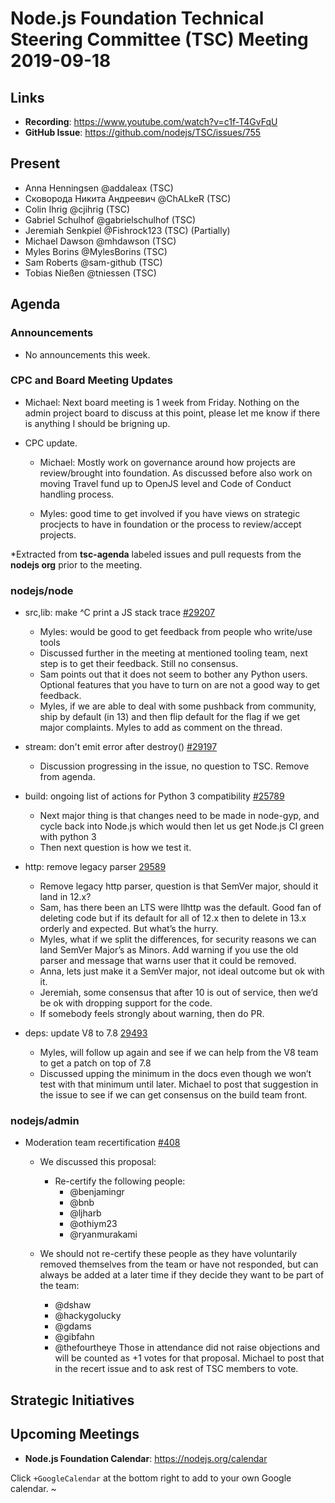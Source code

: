 # Node.js Foundation Technical Steering Committee (TSC) Meeting 2019-09-18

## Links

* **Recording**:  https://www.youtube.com/watch?v=c1f-T4GvFqU
* **GitHub Issue**: https://github.com/nodejs/TSC/issues/755

## Present

* Anna Henningsen @addaleax (TSC)
* Сковорода Никита Андреевич @ChALkeR (TSC)
* Colin Ihrig @cjihrig (TSC)
* Gabriel Schulhof @gabrielschulhof (TSC)
* Jeremiah Senkpiel @Fishrock123 (TSC) (Partially)
* Michael Dawson @mhdawson (TSC)
* Myles Borins @MylesBorins (TSC)
* Sam Roberts @sam-github (TSC)
* Tobias Nießen @tniessen (TSC)

## Agenda

### Announcements

* No announcements this week.

### CPC and Board Meeting Updates

  * Michael: Next board meeting is 1 week from Friday. Nothing on the admin project board to discuss
    at this point, please let me know if there is anything I should be brigning up.

  * CPC update.
    * Michael: Mostly work on governance around how projects are review/brought into foundation. As
      discussed before also work on moving Travel fund up to OpenJS level and Code of Conduct handling
      process.

    * Myles: good time to get involved if you have views on strategic procjects to have in foundation
      or the process to review/accept projects.

*Extracted from **tsc-agenda** labeled issues and pull requests from the **nodejs org** prior to the meeting.

### nodejs/node

* src,lib: make ^C print a JS stack trace [#29207](https://github.com/nodejs/node/pull/29207)
  * Myles: would be good to get feedback from people who write/use tools
  * Discussed further in the meeting at mentioned tooling team, next step is to get their
    feedback. Still no consensus.
  * Sam points out that it does not seem to bother any Python users. Optional features that
    you have to turn on are not a good way to get feedback.
  * Myles, if we are able to deal with some pushback from community, ship by default (in 13) and
    then flip default for the flag if we get major complaints.  Myles to add as comment on the
    thread.

* stream: don't emit error after destroy() [#29197](https://github.com/nodejs/node/pull/29197)
  * Discussion progressing in the issue, no question to TSC.  Remove from agenda.

* build: ongoing list of actions for Python 3 compatibility [#25789](https://github.com/nodejs/node/issues/25789)
  * Next major thing is that changes need to be made in node-gyp, and cycle back into Node.js
    which would then let us get Node.js CI green with python 3
  * Then next question is how we test it.

* http: remove legacy parser [29589](https://github.com/nodejs/node/pull/29589)
  * Remove legacy http parser, question is that SemVer major, should it land in 12.x?
  * Sam, has there been an LTS were llhttp was the default. Good fan of deleting code
    but if its default for all of 12.x then to delete in 13.x orderly and expected. But what’s the
    hurry.
  * Myles, what if we split the differences, for security reasons we can land SemVer Major’s as
    Minors.  Add warning if you use the old parser and message that warns user that it could
    be removed.
  * Anna, lets just make it a SemVer major, not ideal outcome but ok with it.
  * Jeremiah, some consensus that after 10 is out of service, then we’d be ok with dropping
    support for the code.
  * If somebody feels strongly about warning, then do PR.

* deps: update V8 to 7.8 [29493](https://github.com/nodejs/node/pull/29493#issuecomment-532259819)
  * Myles, will follow up again and see if we can help from the V8 team to get a patch on top of
    7.8
  * Discussed upping the minimum in the docs even though we won’t test with that minimum until
    later.  Michael to post that suggestion in the issue to see if we can get consensus on the
    build team front.


### nodejs/admin

* Moderation team recertification [#408](https://github.com/nodejs/admin/issues/408)
  * We discussed this proposal:

    * Re-certify the following people:
      * @benjamingr
      * @bnb
      * @ljharb
      * @othiym23
      * @ryanmurakami
  * We should not re-certify these people as they have voluntarily removed themselves from the team
    or have not responded, but can always be added at a later time if they decide they want to be
    part of the team:
      * @dshaw
      * @hackygolucky
      * @gdams
      * @gibfahn
      * @thefourtheye
Those in attendance did not raise objections and will be counted as +1 votes for that proposal.
Michael to post that in the recert issue and to ask rest of TSC members to vote.


## Strategic Initiatives

## Upcoming Meetings

* **Node.js Foundation Calendar**: https://nodejs.org/calendar

Click `+GoogleCalendar` at the bottom right to add to your own Google calendar.
~

